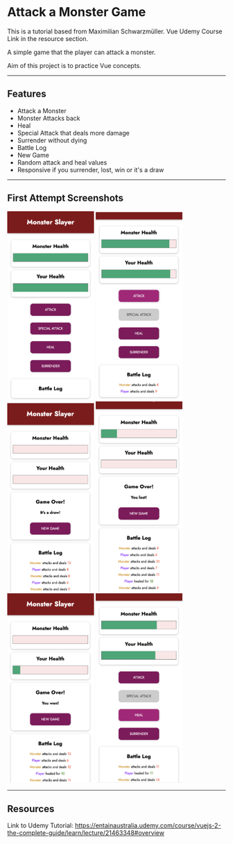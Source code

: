 # Attack a Monster Game

This is a tutorial based from Maximilian Schwarzmüller. Vue Udemy Course Link in the resource section. 

A simple game that the player can attack a monster. 

Aim of this project is to practice Vue concepts.

___

## Features

* Attack a Monster
* Monster Attacks back 
* Heal
* Special Attack that deals more damage
* Surrender without dying 
* Battle Log 
* New Game 
* Random attack and heal values
* Responsive if you surrender, lost, win or it's a draw

___

## First Attempt Screenshots


<img src="images/start.png" width="200">

<img src="images/attack.png" width="200">

<img src="images/draw.png" width="200">

<img src="images/lost.png" width="200">

<img src="images/won.png" width="200">

<img src="images/log.png" width="200">

____

## Resources 
Link to Udemy Tutorial: https://entainaustralia.udemy.com/course/vuejs-2-the-complete-guide/learn/lecture/21463348#overview